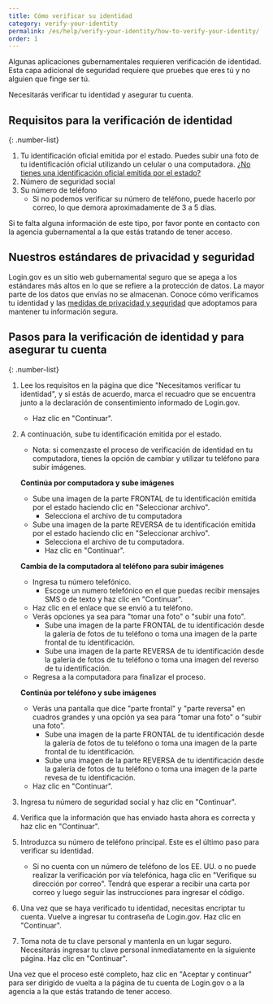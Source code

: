 ```yaml
---
title: Cómo verificar su identidad
category: verify-your-identity
permalink: /es/help/verify-your-identity/how-to-verify-your-identity/
order: 1
---
```


Algunas aplicaciones gubernamentales requieren verificación de identidad. Esta capa adicional de seguridad requiere que pruebes que eres tú y no alguien que finge ser tú.

Necesitarás verificar tu identidad y asegurar tu cuenta.

## Requisitos para la verificación de identidad

{: .number-list}
1. Tu identificación oficial emitida por el estado. Puedes subir una foto de tu identificación oficial utilizando un celular o una computadora. [¿No tienes una identificación oficial emitida por el estado?](/es/help/verify-your-identity/accepted-state-issued-identification/)
1. Número de seguridad social
1. Su número de teléfono
    * Si no podemos verificar su número de teléfono, puede hacerlo por correo, lo que demora aproximadamente de 3 a 5 días.

Si te falta alguna información de este tipo, por favor ponte en contacto con la agencia gubernamental a la que estás tratando de tener acceso.

## Nuestros estándares de privacidad y seguridad
Login.gov es un sitio web gubernamental seguro que se apega a los estándares más altos en lo que se refiere a la protección de datos. La mayor parte de los datos que envías no se almacenan. Conoce cómo verificamos tu identidad y las [medidas de privacidad y seguridad](/es/policy/) que adoptamos para mantener tu información segura.

## Pasos para la verificación de identidad y para asegurar tu cuenta

{: .number-list}
1. Lee los requisitos en la página que dice "Necesitamos verificar tu identidad", y si estás de acuerdo, marca el recuadro que se encuentra junto a la declaración de consentimiento informado de Login.gov.
    * Haz clic en "Continuar".
1. A continuación, sube tu identificación emitida por el estado.
    * Nota: si comenzaste el proceso de verificación de identidad en tu computadora, tienes la opción de cambiar y utilizar tu teléfono para subir imágenes.

    **Continúa por computadora y sube imágenes**
    * Sube una imagen de la parte FRONTAL de tu identificación emitida por el estado haciendo clic en "Seleccionar archivo".
        * Selecciona el archivo de tu computadora
    * Sube una imagen de la parte REVERSA de tu identificación emitida por el estado haciendo clic en "Seleccionar archivo".
        * Selecciona el archivo de tu computadora.
        * Haz clic en "Continuar".

    **Cambia de la computadora al teléfono para subir imágenes**

    * Ingresa tu número telefónico.
        * Escoge un numero telefónico en el que puedas recibir mensajes SMS o de texto y haz clic en "Continuar".
    * Haz clic en el enlace que se envió a tu teléfono.
    * Verás opciones ya sea para "tomar una foto" o "subir una foto".
        * Sube una imagen de la parte FRONTAL de tu identificación desde la galería de fotos de tu teléfono o toma una imagen de la parte frontal de tu identificación.
        * Sube una imagen de la parte REVERSA de tu identificación desde la galería de fotos de tu teléfono o toma una imagen del reverso de tu identificación.
    * Regresa a la computadora para finalizar el proceso.

    **Continúa por teléfono y sube imágenes**

    * Verás una pantalla que dice "parte frontal" y "parte reversa" en cuadros grandes y una opción ya sea para "tomar una foto" o "subir una foto".
        * Sube una imagen de la parte FRONTAL de tu identificación desde la galería de fotos de tu teléfono o toma una imagen de la parte frontal de tu identificación.
        * Sube una imagen de la parte REVERSA de tu identificación desde la galería de fotos de tu teléfono o toma una imagen de la parte revesa de tu identificación.
    * Haz clic en "Continuar".
1. Ingresa tu número de seguridad social y haz clic en "Continuar".
1. Verifica que la información que has enviado hasta ahora es correcta y haz clic en "Continuar".
1.  Introduzca su número de teléfono principal. Este es el último paso para verificar su identidad.
    * Si no cuenta con un número de teléfono de los EE. UU. o no puede realizar la verificación por vía telefónica, haga clic en "Verifique su dirección por correo". Tendrá que esperar a recibir una carta por correo y luego seguir las instrucciones para ingresar el código.
1. Una vez que se haya verificado tu identidad, necesitas encriptar tu cuenta. Vuelve a ingresar tu contraseña de Login.gov. Haz clic en "Continuar".
1. Toma nota de tu clave personal y mantenla en un lugar seguro. Necesitarás ingresar tu clave personal inmediatamente en la siguiente página. Haz clic en "Continuar".

Una vez que el proceso esté completo, haz clic en "Aceptar y continuar" para ser dirigido de vuelta a la página de tu cuenta de Login.gov o a la agencia a la que estás tratando de tener acceso.
